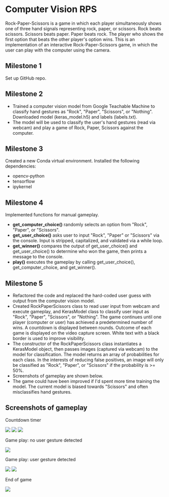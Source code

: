 # Computer Vision RPS

Rock-Paper-Scissors is a game in which each player simultaneously shows one of three hand signals representing rock, paper, or scissors. Rock beats scissors. Scissors beats paper. Paper beats rock. The player who shows the first option that beats the other player's option wins. This is an implementation of an interactive Rock-Paper-Scissors game, in which the user can play with the computer using the camera.

## Milestone 1

Set up GitHub repo.

## Milestone 2

- Trained a computer vision model from Google Teachable Machine to classify hand gestures as "Rock", "Paper", "Scissors", or "Nothing". Downloaded model (keras_model.h5) and labels (labels.txt).
- The model will be used to classify the user's hand gestures (read via webcam) and play a game of Rock, Paper, Scissors against the computer.

## Milestone 3

Created a new Conda virtual environment. Installed the following dependencies:
- opencv-python
- tensorflow
- ipykernel

## Milestone 4

Implemented functions for manual gameplay.
- __get_computer_choice()__ randomly selects an option from "Rock", "Paper", or "Scissors".
- __get_user_choice()__ asks user to input "Rock", "Paper" or "Scissors" via the console. Input is stripped, capitalized, and validated via a while loop.
- __get_winner()__ compares the output of get_user_choice() and get_user_choice() to determine who won the game, then prints a message to the console.
- __play()__ executes the gameplay by calling get_user_choice(), get_computer_choice, and get_winner().

## Milestone 5
 
- Refactored the code and replaced the hard-coded user guess with output from the computer vision model.
- Created RockPaperScissors class to read user input from webcam and execute gameplay, and KerasModel class to classify user input as "Rock", "Paper", "Scissors", or "Nothing". The game continues until one player (computer or user) has achieved a predetermined number of wins. A countdown is displayed between rounds. Outcome of each game is displayed on the video capture screen. White text with a black border is used to improve visibility.
- The constructor of the RockPaperScissors class instantiates a KerasModel object, then passes images (captured via webcam) to the model for classification. The model returns an array of probabilities for each class. In the interests of reducing false positives, an image will only be classified as "Rock", "Paper", or "Scissors" if the probability is >= 50%.
- Screenshots of gameplay are shown below. 
- The game could have been improved if I'd spent more time training the model. The current model is biased towards "Scissors" and often misclassifies hand gestures.

## Screenshots of gameplay

Countdown timer


![](screenshots/rps_screenshot_01a.png)
![](screenshots/rps_screenshot_01b.png)
![](screenshots/rps_screenshot_01c.png)


Game play: no user gesture detected


![](screenshots/rps_screenshot_02.png)


Game play: user gesture detected


![](screenshots/rps_screenshot_03a.png)
![](screenshots/rps_screenshot_03b.png)

End of game


![](screenshots/rps_screenshot_04.png)